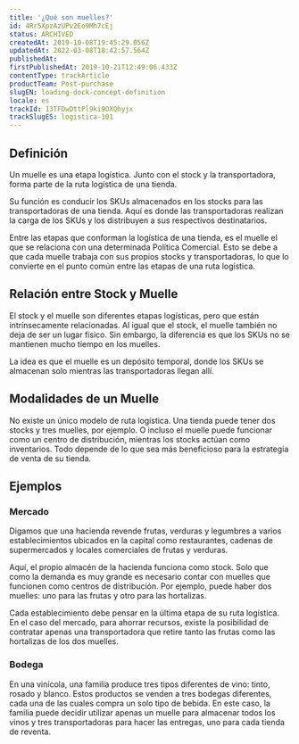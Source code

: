 ```yaml
---
title: '¿Qué son muelles?'
id: 4Rr5XpzAzUPv2Eo9Mh7cEj
status: ARCHIVED
createdAt: 2019-10-08T19:45:29.056Z
updatedAt: 2022-03-08T18:42:57.564Z
publishedAt: 
firstPublishedAt: 2019-10-21T12:49:06.433Z
contentType: trackArticle
productTeam: Post-purchase
slugEN: loading-dock-concept-definition
locale: es
trackId: 13TFDwDttPl9ki9OXQhyjx
trackSlugES: logistica-101
---
```


## Definición

Un muelle es una etapa logística. Junto con el stock y la transportadora, forma parte de la ruta logística de una tienda.

Su función es conducir los SKUs almacenados en los stocks para las transportadoras de una tienda. Aquí es donde las transportadoras realizan la carga de los SKUs y los distribuyen a sus respectivos destinatarios.

Entre las etapas que conforman la logística de una tienda, es el muelle el que se relaciona con una determinada Política Comercial. Esto se debe a que cada muelle trabaja con sus propios stocks y transportadoras, lo que lo convierte en el punto común entre las etapas de una ruta logística.

## Relación entre Stock y Muelle

El stock y el muelle son diferentes etapas logísticas, pero que están intrínsecamente relacionadas. Al igual que el stock, el muelle también no deja de ser un lugar físico. Sin embargo, la diferencia es que los SKUs no se mantienen mucho tiempo en los muelles.

La idea es que el muelle es un depósito temporal, donde los SKUs se almacenan solo mientras las transportadoras llegan allí.

## Modalidades de un Muelle

No existe un único modelo de ruta logística. Una tienda puede tener dos stocks y tres muelles, por ejemplo. O incluso el muelle puede funcionar como un centro de distribución, mientras los stocks actúan como inventarios. Todo depende de lo que sea más beneficioso para la estrategia de venta de su tienda.

## Ejemplos

### Mercado

Digamos que una hacienda revende frutas, verduras y legumbres a varios establecimientos ubicados en la capital como restaurantes, cadenas de supermercados y locales comerciales de frutas y verduras.

Aquí, el propio almacén de la hacienda funciona como stock. Solo que como la demanda es muy grande es necesario contar con muelles que funcionen como centros de distribución. Por ejemplo, puede haber dos muelles: uno para las frutas y otro para las hortalizas.

Cada establecimiento debe pensar en la última etapa de su ruta logística. En el caso del mercado, para ahorrar recursos, existe la posibilidad de contratar apenas una transportadora  que retire tanto las frutas como las hortalizas de los dos muelles.

### Bodega

En una vinícola, una familia produce tres tipos diferentes de vino: tinto, rosado y blanco. Estos productos se venden a tres bodegas diferentes, cada una de las cuales compra un solo tipo de bebida. En este caso, la familia puede decidir utilizar apenas un muelle para almacenar todos los vinos y tres transportadoras para hacer las entregas, uno para cada tienda de reventa.
